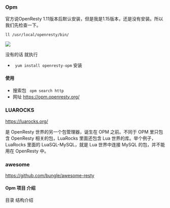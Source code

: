 ### Opm
官方说OpenResty 1.11版本后默认安装，但是我是1.15版本，还是没有安装。所以我们先检查一下。
```
ll /usr/local/openresty/bin/
```
![](https://upload-images.jianshu.io/upload_images/5261067-086ed394b2246c2d.png?imageMogr2/auto-orient/strip%7CimageView2/2/w/1240)

没有的话 就执行 
- ` yum install openresty-opm` 安装


#### 使用
- 搜索包
` opm search http`
- 网址
https://opm.openresty.org/

### LUAROCKS
https://luarocks.org/

 是 OpenResty 世界的另一个包管理器，诞生在 OPM 之前。不同于 OPM 里只包含 OpenResty 相关的包，LuaRocks 里面还包含 Lua 世界的库。举个例子，LuaRocks 里面的 LuaSQL-MySQL，就是 Lua 世界中连接 MySQL 的包，并不能用在 OpenResty 中。

### awesome
https://github.com/bungle/awesome-resty


#### Opm 项目 介绍

目录 结构介绍
